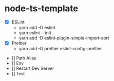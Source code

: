 # node-ts-template

- [x] ESLint
  - yarn add -D eslint
  - yarn eslint --init
  - yarn add -D eslint-plugin-simple-import-sort
- [x] Prettier
  - yarn add -D prettier eslint-config-prettier
- [] Path Alias
- [] Env
- [] Restart Dev Server
- [] Test
